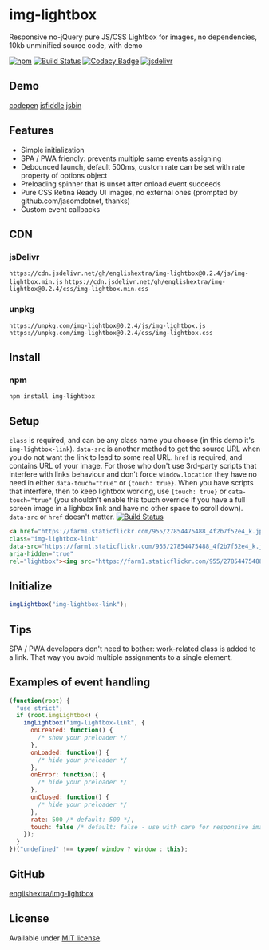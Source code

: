 # img-lightbox

Responsive no-jQuery pure JS/CSS Lightbox for images, no dependencies, 10kb unminified source code, with demo

[![npm](https://img.shields.io/npm/v/img-lightbox.svg)](https://www.npmjs.com/package/img-lightbox)
[![Build Status](https://travis-ci.com/englishextra/img-lightbox.svg?branch=master)](https://travis-ci.com/englishextra/img-lightbox)
[![Codacy Badge](https://app.codacy.com/project/badge/Grade/2fbe9cbd4dcb4d3b8fe83dac98633f67)](https://www.codacy.com/manual/englishextra/img-lightbox/dashboard?utm_source=github.com&amp;utm_medium=referral&amp;utm_content=englishextra/img-lightbox&amp;utm_campaign=Badge_Grade)
[![jsdelivr](https://data.jsdelivr.com/v1/package/npm/img-lightbox/badge)](https://www.jsdelivr.com/package/npm/img-lightbox)

## Demo

[codepen](https://codepen.io/englishextra/full/YLQxRp/)
[jsfiddle](https://fiddle.jshell.net/englishextra/8hhpbv4h/show/)
[jsbin](https://output.jsbin.com/laxudog)

## Features

* Simple initialization
* SPA / PWA friendly: prevents multiple same events assigning
* Debounced launch, default 500ms, custom rate can be set with rate property of options object
* Preloading spinner that is unset after onload event succeeds
* Pure CSS Retina Ready UI images, no external ones (prompted by github.com/jasomdotnet, thanks)
* Custom event callbacks

## CDN

### jsDelivr

`https://cdn.jsdelivr.net/gh/englishextra/img-lightbox@0.2.4/js/img-lightbox.min.js`
`https://cdn.jsdelivr.net/gh/englishextra/img-lightbox@0.2.4/css/img-lightbox.min.css`

### unpkg

`https://unpkg.com/img-lightbox@0.2.4/js/img-lightbox.js`
`https://unpkg.com/img-lightbox@0.2.4/css/img-lightbox.css`

## Install

### npm

`npm install img-lightbox`

## Setup

`class` is required, and can be any class name you choose (in this demo it's `img-lightbox-link`).
`data-src` is another method to get the source URL when you do not want the link to lead to some real URL.
`href` is required, and contains URL of your image.
For those who don't use 3rd-party scripts that interfere with links behaviour and don't force `window.location` they have no need in either `data-touch="true"` or `{touch: true}`.
When you have scripts that interfere, then to keep lightbox working, use `{touch: true}` or `data-touch="true"` (you shouldn't enable this touch override if you have a full screen image in a lighbox link and have no other space to scroll down).
`data-src` or `href` doesn't matter.
[![Build Status](https://farm1.staticflickr.com/955/27854475488_5f82a379ca_z.jpg)](https://farm1.staticflickr.com/955/27854475488_5f82a379ca_z.jpg)

```html
<a href="https://farm1.staticflickr.com/955/27854475488_4f2b7f52e4_k.jpg"
class="img-lightbox-link"
data-src="https://farm1.staticflickr.com/955/27854475488_4f2b7f52e4_k.jpg"
aria-hidden="true"
rel="lightbox"><img src="https://farm1.staticflickr.com/955/27854475488_5f82a379ca_z.jpg" alt="Image Lightbox" /></a>
```

## Initialize

```js
imgLightbox("img-lightbox-link");
```

## Tips

SPA / PWA developers don't need to bother: work-related class is added to a link.
That way you avoid multiple assignments to a single element.

## Examples of event handling

```js
(function(root) {
  "use strict";
  if (root.imgLightbox) {
    imgLightbox("img-lightbox-link", {
      onCreated: function() {
        /* show your preloader */
      },
      onLoaded: function() {
        /* hide your preloader */
      },
      onError: function() {
        /* hide your preloader */
      },
      onClosed: function() {
        /* hide your preloader */
      },
      rate: 500 /* default: 500 */,
      touch: false /* default: false - use with care for responsive images in links on vertical mobile screens */
    });
  }
})("undefined" !== typeof window ? window : this);
```

## GitHub

[englishextra/img-lightbox](https://github.com/englishextra/img-lightbox)

## License

Available under [MIT license](https://opensource.org/licenses/MIT).
